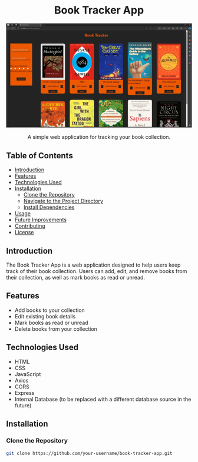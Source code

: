 

<h1 align="center">Book Tracker App</h1>

![Book Tracker App image](https://github.com/T4c0/Book-Tracker/blob/main/images/Screenshot%20(79).jpg)


<p align="center">A simple web application for tracking your book collection.</p>

## Table of Contents

- [Introduction](#introduction)
- [Features](#features)
- [Technologies Used](#technologies-used)
- [Installation](#installation)
  - [Clone the Repository](#clone-the-repository)
  - [Navigate to the Project Directory](#navigate-to-the-project-directory)
  - [Install Dependencies](#install-dependencies)
- [Usage](#usage)
- [Future Improvements](#future-improvements)
- [Contributing](#contributing)
- [License](#license)

## Introduction

The Book Tracker App is a web application designed to help users keep track of their book collection. Users can add, edit, and remove books from their collection, as well as mark books as read or unread.

## Features

- Add books to your collection
- Edit existing book details
- Mark books as read or unread
- Delete books from your collection

## Technologies Used

- HTML
- CSS
- JavaScript
- Axios
- CORS
- Express
- Internal Database (to be replaced with a different database source in the future)

## Installation

### Clone the Repository

```bash
git clone https://github.com/your-username/book-tracker-app.git
